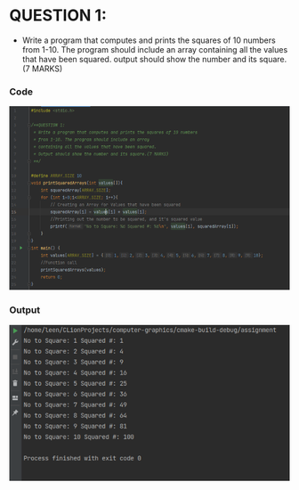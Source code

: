 # QUESTION 1:
* Write a program that computes and prints the squares of 10 numbers from 1-10. The program should include an array containing all the values that have been squared. output should show the number and its square. (7 MARKS)

### Code
<img src="q1code.png">

### Output
<img src="outputq1.png">